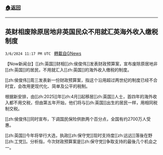 ###  [:house:返回](README.md)
---


## 英财相废除原居地非英国民众不用就汇英海外收入缴税制度
`3/6/2024 11:17 PM UTC ` [轉載自GNews](https://gnews.org/articles/2371948)

【Now新闻台】[[zh:英国]]财相[[zh:侯俊伟]]发表财政预算案，宣布废除原居地非[[zh:英国]]的居民，不用就汇入[[zh:英国]]的海外收入缴税的制度。

[[zh:侯俊伟]]周三发表新一份财政预算案，指这个沿用超过两世纪的制度已经不合时宜，会改用更现代化、简单及公平的税制。

根据新安排，由[[zh:2025]]年[[zh:4月]]起移居[[zh:英国]]人士，首四年的海外收入都不用交税，但由第五年开始，他们将与[[zh:英国]]出生的居民一样，用相同税制交税。

[[zh:侯俊伟]]同时宣布，下调国民保险供款两个百分点，全国有约2700万人受惠。

[[zh:英国]]今年将举行大选，执政[[zh:保守党]]现时支持度[[zh:远远]]落後在野[[zh:工党]]。分析指，今次财政预算案是[[zh:保守党]]争取支持的最後几个机会之一。
